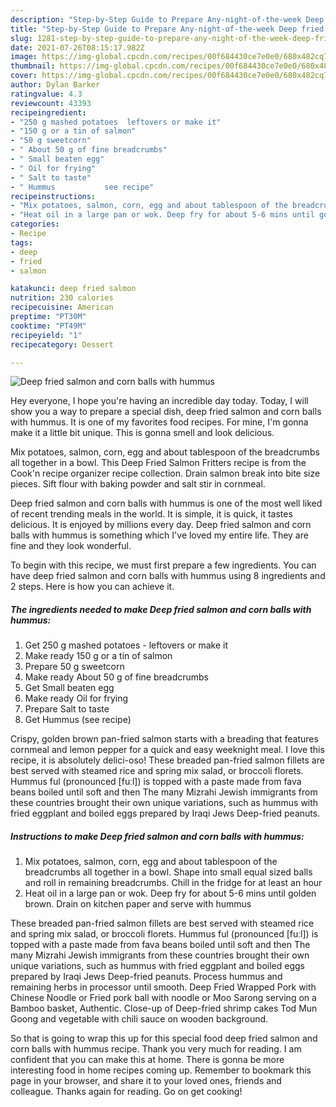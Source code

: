 ```yaml
---
description: "Step-by-Step Guide to Prepare Any-night-of-the-week Deep fried salmon and corn balls with hummus"
title: "Step-by-Step Guide to Prepare Any-night-of-the-week Deep fried salmon and corn balls with hummus"
slug: 1281-step-by-step-guide-to-prepare-any-night-of-the-week-deep-fried-salmon-and-corn-balls-with-hummus
date: 2021-07-26T08:15:17.982Z
image: https://img-global.cpcdn.com/recipes/00f684430ce7e0e0/680x482cq70/deep-fried-salmon-and-corn-balls-with-hummus-recipe-main-photo.jpg
thumbnail: https://img-global.cpcdn.com/recipes/00f684430ce7e0e0/680x482cq70/deep-fried-salmon-and-corn-balls-with-hummus-recipe-main-photo.jpg
cover: https://img-global.cpcdn.com/recipes/00f684430ce7e0e0/680x482cq70/deep-fried-salmon-and-corn-balls-with-hummus-recipe-main-photo.jpg
author: Dylan Barker
ratingvalue: 4.3
reviewcount: 43393
recipeingredient:
- "250 g mashed potatoes  leftovers or make it"
- "150 g or a tin of salmon"
- "50 g sweetcorn"
- " About 50 g of fine breadcrumbs"
- " Small beaten egg"
- " Oil for frying"
- " Salt to taste"
- " Hummus           see recipe"
recipeinstructions:
- "Mix potatoes, salmon, corn, egg and about tablespoon of the breadcrumbs all together in a bowl. Shape into small equal sized balls and roll in remaining breadcrumbs. Chill in the fridge for at least an hour"
- "Heat oil in a large pan or wok. Deep fry for about 5-6 mins until golden brown. Drain on kitchen paper and serve with hummus"
categories:
- Recipe
tags:
- deep
- fried
- salmon

katakunci: deep fried salmon 
nutrition: 230 calories
recipecuisine: American
preptime: "PT30M"
cooktime: "PT49M"
recipeyield: "1"
recipecategory: Dessert

---
```



![Deep fried salmon and corn balls with hummus](https://img-global.cpcdn.com/recipes/00f684430ce7e0e0/680x482cq70/deep-fried-salmon-and-corn-balls-with-hummus-recipe-main-photo.jpg)

Hey everyone, I hope you're having an incredible day today. Today, I will show you a way to prepare a special dish, deep fried salmon and corn balls with hummus. It is one of my favorites food recipes. For mine, I'm gonna make it a little bit unique. This is gonna smell and look delicious.

Mix potatoes, salmon, corn, egg and about tablespoon of the breadcrumbs all together in a bowl. This Deep Fried Salmon Fritters recipe is from the Cook&#39;n recipe organizer recipe collection. Drain salmon break into bite size pieces. Sift flour with baking powder and salt stir in cornmeal.

Deep fried salmon and corn balls with hummus is one of the most well liked of recent trending meals in the world. It is simple, it is quick, it tastes delicious. It is enjoyed by millions every day. Deep fried salmon and corn balls with hummus is something which I've loved my entire life. They are fine and they look wonderful.


To begin with this recipe, we must first prepare a few ingredients. You can have deep fried salmon and corn balls with hummus using 8 ingredients and 2 steps. Here is how you can achieve it.

<!--inarticleads1-->

##### The ingredients needed to make Deep fried salmon and corn balls with hummus:

1. Get 250 g mashed potatoes - leftovers or make it
1. Make ready 150 g or a tin of salmon
1. Prepare 50 g sweetcorn
1. Make ready  About 50 g of fine breadcrumbs
1. Get  Small beaten egg
1. Make ready  Oil for frying
1. Prepare  Salt to taste
1. Get  Hummus           (see recipe)


Crispy, golden brown pan-fried salmon starts with a breading that features cornmeal and lemon pepper for a quick and easy weeknight meal. I love this recipe, it is absolutely delici-oso! These breaded pan-fried salmon fillets are best served with steamed rice and spring mix salad, or broccoli florets. Hummus ful (pronounced [fuːl]) is topped with a paste made from fava beans boiled until soft and then The many Mizrahi Jewish immigrants from these countries brought their own unique variations, such as hummus with fried eggplant and boiled eggs prepared by Iraqi Jews Deep-fried peanuts. 

<!--inarticleads2-->

##### Instructions to make Deep fried salmon and corn balls with hummus:

1. Mix potatoes, salmon, corn, egg and about tablespoon of the breadcrumbs all together in a bowl. Shape into small equal sized balls and roll in remaining breadcrumbs. Chill in the fridge for at least an hour
1. Heat oil in a large pan or wok. Deep fry for about 5-6 mins until golden brown. Drain on kitchen paper and serve with hummus


These breaded pan-fried salmon fillets are best served with steamed rice and spring mix salad, or broccoli florets. Hummus ful (pronounced [fuːl]) is topped with a paste made from fava beans boiled until soft and then The many Mizrahi Jewish immigrants from these countries brought their own unique variations, such as hummus with fried eggplant and boiled eggs prepared by Iraqi Jews Deep-fried peanuts. Process hummus and remaining herbs in processor until smooth. Deep Fried Wrapped Pork with Chinese Noodle or Fried pork ball with noodle or Moo Sarong serving on a Bamboo basket, Authentic. Close-up of Deep-fried shrimp cakes Tod Mun Goong and vegetable with chili sauce on wooden background. 

So that is going to wrap this up for this special food deep fried salmon and corn balls with hummus recipe. Thank you very much for reading. I am confident that you can make this at home. There is gonna be more interesting food in home recipes coming up. Remember to bookmark this page in your browser, and share it to your loved ones, friends and colleague. Thanks again for reading. Go on get cooking!
